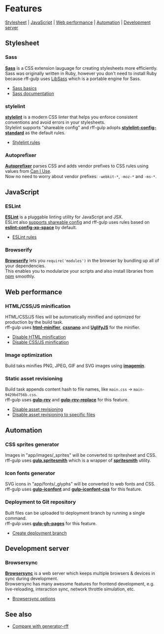 # Features

[Stylesheet](#stylesheet) |
[JavaScript](#javascript) |
[Web performance](#web-performance) |
[Automation](#automation) |
[Development server](#development-server)

## Stylesheet
### Sass
**[Sass](http://sass-lang.com/)** is a CSS extension lauguage for creating stylesheets more efficiently.  
Sass was originally written in Ruby, however you don't need to install Ruby because rff-gulp uses [LibSass](http://sass-lang.com/libsass) which is a portable engine for Sass.

- [Sass basics](http://sass-lang.com/guide)
- [Sass documentation](http://sass-lang.com/documentation/file.SASS_REFERENCE.html)

### stylelint
**[stylelint](http://stylelint.io/)** is a modern CSS linter that helps you enforce consistent conventions and avoid errors in your stylesheets.  
Stylelint supports "shareable config" and rff-gulp adopts **[stylelint-config-standard](https://github.com/stylelint/stylelint-config-standard)** as the default rules.

- [Stylelint rules](http://stylelint.io/user-guide/rules/)

### Autoprefixer
**[Autoprefixer](https://github.com/postcss/autoprefixer)** parses CSS and adds vendor prefixes to CSS rules using values from [Can I Use](http://caniuse.com/).  
Now no need to worry about vendor prefixes: `-webkit-*`, `-moz-*` and `-ms-*`.

## JavaScript
### ESLint
**[ESLint](http://eslint.org/)** is a pluggable linting utility for JavaScript and JSX.  
ESLint also [supports shareable config](http://eslint.org/docs/developer-guide/shareable-configs) and rff-gulp uses rules based on **[eslint-config-xo-space](https://github.com/sindresorhus/eslint-config-xo-space)** by default.

- [ESLint rules](http://eslint.org/docs/rules/)

### Browserify
**[Browserify](http://browserify.org/)** lets you `require('modules')` in the browser by bundling up all of your dependencies.  
This enables you to modularize your scripts and also install libraries from [npm](https://www.npmjs.com/) smoothly.

## Web performance
### HTML/CSS/JS minification
HTML/CSS/JS files will be automatically minified and optimized for production by the build task.  
rff-gulp uses **[html-minifier](https://github.com/kangax/html-minifier)**, **[cssnano](http://cssnano.co/)** and **[UglifyJS](http://lisperator.net/uglifyjs/)** for the minifier.

- [Disable HTML minification](disable-html-minification.md)
- [Disable CSS/JS minification](disable-css-js-minification.md)

### Image optimization
Build taks minifies PNG, JPEG, GIF and SVG images using **[imagemin](https://github.com/imagemin/imagemin)**.  

### Static asset revisioning
Build task appends content hash to file names, like `main.css` -> `main-9429bd756b.css`.  
rff-gulp uses **[gulp-rev](https://github.com/sindresorhus/gulp-rev)** and **[gulp-rev-replace](https://github.com/jamesknelson/gulp-rev-replace)** for this feature.

- [Disable asset revisioning](disable-revisioning.md)
- [Disable asset revisioning to specific files](disable-specific-revisioning.md)

## Automation
### CSS sprites generator
Images in "app/images/_sprites" will be converted to spritesheet and CSS.  
rff-gulp uses **[gulp.spritesmith](https://github.com/twolfson/gulp.spritesmith)** which is a wrapper of **[spritesmith](https://github.com/Ensighten/spritesmith)** utility.

### Icon fonts generator
SVG icons in "app/fonts/_glyphs" will be converted to web fonts and CSS.  
rff-gulp uses **[gulp-iconfont](https://github.com/nfroidure/gulp-iconfont)** and **[gulp-iconfont-css](https://github.com/backflip/gulp-iconfont-css)** for this feature.

### Deployment to Git repository
Built files can be uploaded to deployment branch by running a single command.  
rff-gulp uses **[gulp-gh-pages](https://github.com/shinnn/gulp-gh-pages)** for this feature.

- [Create deployment branch](deploy-branch.md)

## Development server
### Browsersync
**[Browsersync](https://www.browsersync.io/)** is a web server which keeps multiple browsers & devices in sync during development.  
Browsersync has many awesome features for frontend development, e.g. live-reloading, interaction sync, network throttle simulation, etc.

- [Browsersync options](https://www.browsersync.io/docs/options)

## See also
- [Compare with generator-rff](compare-rff.md)
